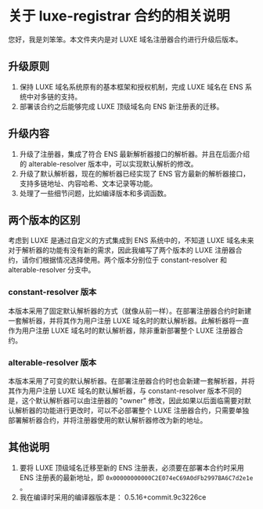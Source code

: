 # 关于 luxe-registrar 合约的相关说明

您好，我是刘笨笨。本文件夹内是对 LUXE 域名注册器合约进行升级后版本。

## 升级原则

1. 保持 LUXE 域名系统原有的基本框架和授权机制，完成 LUXE 域名在 ENS 系统中对多链的支持。
2. 部署该合约之后能够完成 LUXE 顶级域名向 ENS 新注册表的迁移。

## 升级内容

1. 升级了注册器，集成了符合 ENS 最新解析器接口的解析器。并且在后面介绍的 alterable-resolver 版本中，可以实现默认解析的修改。
2. 升级了默认解析器，现在的解析器已经实现了 ENS 官方最新的解析器接口，支持多链地址、内容哈希、文本记录等功能。
3. 处理了一些细节问题，比如编译版本和多调函数。

## 两个版本的区别

考虑到 LUXE 是通过自定义的方式集成到 ENS 系统中的，不知道 LUXE 域名未来对于解析器的功能有没有新的需求，因此我编写了两个版本的 LUXE 注册器合约，请你们根据情况选择使用。两个版本分别位于 constant-resolver 和 alterable-resolver 分支中。

### constant-resolver 版本

本版本采用了固定默认解析器的方式（就像从前一样）。在部署注册器合约时新建一套解析器，并将其作为用户注册 LUXE 域名时的默认解析器。此解析器将一直作为用户注册 LUXE 域名时的默认解析器，除非重新部署整个 LUXE 注册器合约。

### alterable-resolver 版本

本版本采用了可变的默认解析器。在部署注册器合约时也会新建一套解析器，并将其作为用户注册 LUXE 域名的默认解析器，与 constant-resolver 版本不同的是，这个默认解析器可以由注册器的 "owner" 修改，因此如果以后面临需要对默认解析器的功能进行更改时，可以不必部署整个 LUXE 注册器合约，只需要单独部署解析器合约，并将注册器使用的默认解析器修改为新的地址。

## 其他说明

1. 要将 LUXE 顶级域名迁移至新的 ENS 注册表，必须要在部署本合约时采用 ENS 注册表的最新地址，即 `0x00000000000C2E074eC69A0dFb2997BA6C7d2e1e` 。
2. 我在编译时采用的编译器版本是： 0.5.16+commit.9c3226ce

